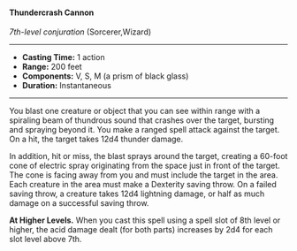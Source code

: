 #### Thundercrash Cannon
*7th-level conjuration* (Sorcerer,Wizard)
___
- **Casting Time:** 1 action
- **Range:** 200 feet
- **Components:** V, S, M (a prism of black glass)
- **Duration:** Instantaneous
---
You blast one creature or object that you can see within range with a spiraling beam of thundrous sound that crashes over the target, bursting and spraying beyond it. You make a ranged spell attack against the target. On a hit, the target takes 12d4 thunder damage.

In addition, hit or miss, the blast sprays around the target, creating a 60-foot cone of electric spray originating from the space just in front of the target. The cone is facing away from you and must include the target in the area. Each creature in the area must make a Dexterity saving throw. On a failed saving throw, a creature takes 12d4 lightning damage, or half as much damage on a successful saving throw.

**At Higher Levels.** When you cast this spell using a spell slot of 8th level or higher, the acid damage dealt (for both parts) increases by 2d4 for each slot level above 7th.
